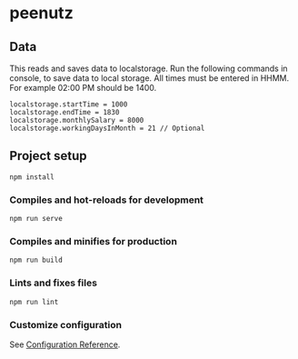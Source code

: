 # peenutz

## Data

This reads and saves data to localstorage. Run the following commands in console,
to save data to local storage. All times must be entered in HHMM. For example 02:00 PM should be 1400.

```
localstorage.startTime = 1000
localstorage.endTime = 1830
localstorage.monthlySalary = 8000
localstorage.workingDaysInMonth = 21 // Optional
```

## Project setup

```
npm install
```

### Compiles and hot-reloads for development

```
npm run serve
```

### Compiles and minifies for production

```
npm run build
```

### Lints and fixes files

```
npm run lint
```

### Customize configuration

See [Configuration Reference](https://cli.vuejs.org/config/).
